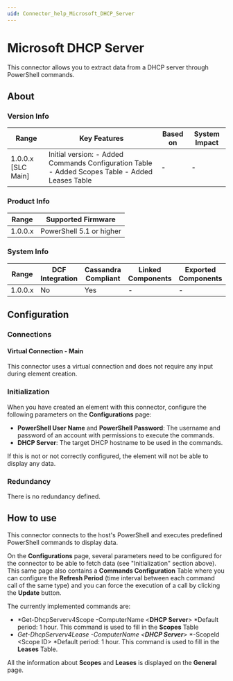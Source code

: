```yaml
---
uid: Connector_help_Microsoft_DHCP_Server
---
```


# Microsoft DHCP Server

This connector allows you to extract data from a DHCP server through PowerShell commands.

## About

### Version Info

| **Range**            | **Key Features**                                                                                | **Based on** | **System Impact** |
|----------------------|-------------------------------------------------------------------------------------------------|--------------|-------------------|
| 1.0.0.x \[SLC Main\] | Initial version: - Added Commands Configuration Table - Added Scopes Table - Added Leases Table | \-           | \-                |

### Product Info

| **Range** | **Supported Firmware**   |
|-----------|--------------------------|
| 1.0.0.x   | PowerShell 5.1 or higher |

### System Info

| **Range** | **DCF Integration** | **Cassandra Compliant** | **Linked Components** | **Exported Components** |
|-----------|---------------------|-------------------------|-----------------------|-------------------------|
| 1.0.0.x   | No                  | Yes                     | \-                    | \-                      |

## Configuration

### Connections

#### Virtual Connection - Main

This connector uses a virtual connection and does not require any input during element creation.

### Initialization

When you have created an element with this connector, configure the following parameters on the **Configurations** page:

- **PowerShell User Name** and **PowerShell Password**: The username and password of an account with permissions to execute the commands.
- **DHCP Server**: The target DHCP hostname to be used in the commands.

If this is not or not correctly configured, the element will not be able to display any data.

### Redundancy

There is no redundancy defined.

## How to use

This connector connects to the host's PowerShell and executes predefined PowerShell commands to display data.

On the **Configurations** page, several parameters need to be configured for the connector to be able to fetch data (see "Initialization" section above). This same page also contains a **Commands Configuration** Table where you can configure the **Refresh Period** (time interval between each command call of the same type) and you can force the execution of a call by clicking the **Update** button.

The currently implemented commands are:

- *Get-DhcpServerv4Scope -ComputerName \<****DHCP Server****\>
  *Default period: 1 hour. This command is used to fill in the **Scopes** Table
- *Get-DhcpServerv4Lease -ComputerName* *\<****DHCP Server****\>* *-ScopeId \<Scope ID\>
  *Default period: 1 hour. This command is used to fill in the **Leases** Table.

All the information about **Scopes** and **Leases** is displayed on the **General** page.
